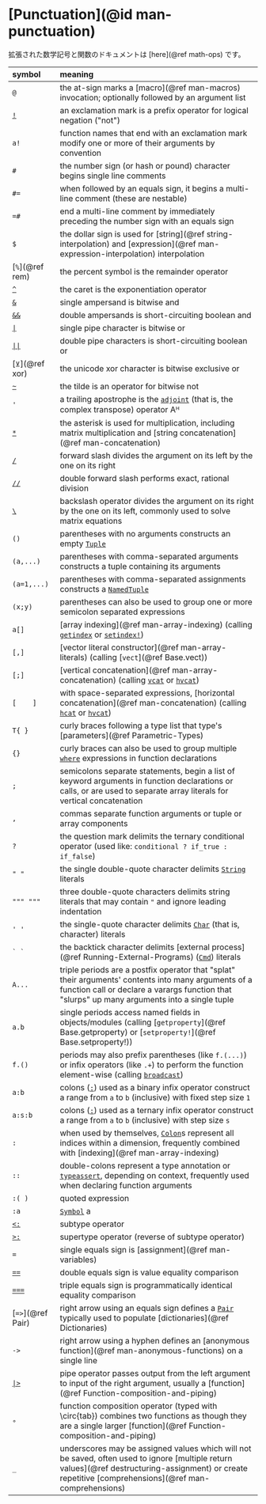 # [Punctuation](@id man-punctuation)

拡張された数学記号と関数のドキュメントは [here](@ref math-ops) です。

| symbol            | meaning                                                                                                                                                                                                 |
|:----------------- |:------------------------------------------------------------------------------------------------------------------------------------------------------------------------------------------------------- |
| `@`               | the at-sign marks a [macro](@ref man-macros) invocation; optionally followed by an argument list                                                                                                        |
| [`!`](@ref)       | an exclamation mark is a prefix operator for logical negation ("not")                                                                                                                                   |
| `a!`              | function names that end with an exclamation mark modify one or more of their arguments by convention                                                                                                    |
| `#`               | the number sign (or hash or pound) character begins single line comments                                                                                                                                |
| `#=`              | when followed by an equals sign, it begins a multi-line comment (these are nestable)                                                                                                                    |
| `=#`              | end a multi-line comment by immediately preceding the number sign with an equals sign                                                                                                                   |
| `$`               | the dollar sign is used for [string](@ref string-interpolation) and [expression](@ref man-expression-interpolation) interpolation                                                                       |
| [`%`](@ref rem)   | the percent symbol is the remainder operator                                                                                                                                                            |
| [`^`](@ref)       | the caret is the exponentiation operator                                                                                                                                                                |
| [`&`](@ref)       | single ampersand is bitwise and                                                                                                                                                                         |
| [`&&`](@ref)      | double ampersands is short-circuiting boolean and                                                                                                                                                       |
| [`\|`](@ref)      | single pipe character is bitwise or                                                                                                                                                                     |
| [`\|\|`](@ref)    | double pipe characters is short-circuiting boolean or                                                                                                                                                   |
| [`⊻`](@ref xor)   | the unicode xor character is bitwise exclusive or                                                                                                                                                       |
| [`~`](@ref)       | the tilde is an operator for bitwise not                                                                                                                                                                |
| `'`               | a trailing apostrophe is the [`adjoint`](@ref) (that is, the complex transpose) operator Aᴴ                                                                                                             |
| [`*`](@ref)       | the asterisk is used for multiplication, including matrix multiplication and [string concatenation](@ref man-concatenation)                                                                             |
| [`/`](@ref)       | forward slash divides the argument on its left by the one on its right                                                                                                                                  |
| [`//`](@ref)      | double forward slash performs exact, rational division                                                                                                                                                  |
| [`\`](@ref)       | backslash operator divides the argument on its right by the one on its left, commonly used to solve matrix equations                                                                                    |
| `()`              | parentheses with no arguments constructs an empty [`Tuple`](@ref)                                                                                                                                       |
| `(a,...)`         | parentheses with comma-separated arguments constructs a tuple containing its arguments                                                                                                                  |
| `(a=1,...)`       | parentheses with comma-separated assignments constructs a [`NamedTuple`](@ref)                                                                                                                          |
| `(x;y)`           | parentheses can also be used to group one or more semicolon separated expressions                                                                                                                       |
| `a[]`             | [array indexing](@ref man-array-indexing) (calling [`getindex`](@ref) or [`setindex!`](@ref))                                                                                                           |
| `[,]`             | [vector literal constructor](@ref man-array-literals) (calling [`vect`](@ref Base.vect))                                                                                                                |
| `[;]`             | [vertical concatenation](@ref man-array-concatenation) (calling [`vcat`](@ref) or [`hvcat`](@ref))                                                                                                      |
| `[    ]`          | with space-separated expressions, [horizontal concatenation](@ref man-concatenation) (calling [`hcat`](@ref) or [`hvcat`](@ref))                                                                        |
| `T{ }`            | curly braces following a type list that type's [parameters](@ref Parametric-Types)                                                                                                                      |
| `{}`              | curly braces can also be used to group multiple [`where`](@ref) expressions in function declarations                                                                                                    |
| `;`               | semicolons separate statements, begin a list of keyword arguments in function declarations or calls, or are used to separate array literals for vertical concatenation                                  |
| `,`               | commas separate function arguments or tuple or array components                                                                                                                                         |
| `?`               | the question mark delimits the ternary conditional operator (used like: `conditional ? if_true : if_false`)                                                                                             |
| `" "`             | the single double-quote character delimits [`String`](@ref) literals                                                                                                                                    |
| `""" """`         | three double-quote characters delimits string literals that may contain `"` and ignore leading indentation                                                                                              |
| `' '`             | the single-quote character delimits [`Char`](@ref) (that is, character) literals                                                                                                                        |
| ``` ` ` ```       | the backtick character delimits [external process](@ref Running-External-Programs) ([`Cmd`](@ref)) literals                                                                                             |
| `A...`            | triple periods are a postfix operator that "splat" their arguments' contents into many arguments of a function call or declare a varargs function that "slurps" up many arguments into a single tuple   |
| `a.b`             | single periods access named fields in objects/modules (calling [`getproperty`](@ref Base.getproperty) or [`setproperty!`](@ref Base.setproperty!))                                                      |
| `f.()`            | periods may also prefix parentheses (like `f.(...)`) or infix operators (like `.+`) to perform the function element-wise (calling [`broadcast`](@ref))                                                  |
| `a:b`             | colons ([`:`](@ref)) used as a binary infix operator construct a range from `a` to `b` (inclusive) with fixed step size `1`                                                                             |
| `a:s:b`           | colons ([`:`](@ref)) used as a ternary infix operator construct a range from `a` to `b` (inclusive) with step size `s`                                                                                  |
| `:`               | when used by themselves, [`Colon`](@ref)s represent all indices within a dimension, frequently combined with [indexing](@ref man-array-indexing)                                                        |
| `::`              | double-colons represent a type annotation or [`typeassert`](@ref), depending on context, frequently used when declaring function arguments                                                              |
| `:( )`            | quoted expression                                                                                                                                                                                       |
| `:a`              | [`Symbol`](@ref) a                                                                                                                                                                                      |
| [`<:`](@ref)      | subtype operator                                                                                                                                                                                        |
| [`>:`](@ref)      | supertype operator (reverse of subtype operator)                                                                                                                                                        |
| `=`               | single equals sign is [assignment](@ref man-variables)                                                                                                                                                  |
| [`==`](@ref)      | double equals sign is value equality comparison                                                                                                                                                         |
| [`===`](@ref)     | triple equals sign is programmatically identical equality comparison                                                                                                                                    |
| [`=>`](@ref Pair) | right arrow using an equals sign defines a [`Pair`](@ref) typically used to populate [dictionaries](@ref Dictionaries)                                                                                  |
| `->`              | right arrow using a hyphen defines an [anonymous function](@ref man-anonymous-functions) on a single line                                                                                               |
| [`\|>`](@ref)     | pipe operator passes output from the left argument to input of the right argument, usually a [function](@ref Function-composition-and-piping)                                                           |
| `∘`               | function composition operator (typed with \circ{tab}) combines two functions as though they are a single larger [function](@ref Function-composition-and-piping)                                        |
| `_`               | underscores may be assigned values which will not be saved, often used to ignore [multiple return values](@ref destructuring-assignment) or create repetitive [comprehensions](@ref man-comprehensions) |
